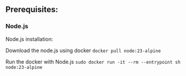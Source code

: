 ## Prerequisites:

### Node.js
Node.js installation:

Download the node.js using docker
`docker pull node:23-alpine`

Run the docker with Node.js
`sudo docker run -it --rm --entrypoint sh node:23-alpine`

